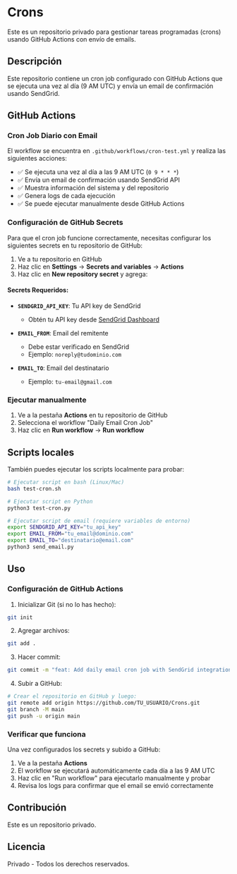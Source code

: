 # Crons

Este es un repositorio privado para gestionar tareas programadas (crons) usando GitHub Actions con envío de emails.

## Descripción

Este repositorio contiene un cron job configurado con GitHub Actions que se ejecuta una vez al día (9 AM UTC) y envía un email de confirmación usando SendGrid.

## GitHub Actions

### Cron Job Diario con Email

El workflow se encuentra en `.github/workflows/cron-test.yml` y realiza las siguientes acciones:

- ✅ Se ejecuta una vez al día a las 9 AM UTC (`0 9 * * *`)
- ✅ Envía un email de confirmación usando SendGrid API
- ✅ Muestra información del sistema y del repositorio
- ✅ Genera logs de cada ejecución
- ✅ Se puede ejecutar manualmente desde GitHub Actions

### Configuración de GitHub Secrets

Para que el cron job funcione correctamente, necesitas configurar los siguientes secrets en tu repositorio de GitHub:

1. Ve a tu repositorio en GitHub
2. Haz clic en **Settings** → **Secrets and variables** → **Actions**
3. Haz clic en **New repository secret** y agrega:

#### Secrets Requeridos:

- **`SENDGRID_API_KEY`**: Tu API key de SendGrid
  - Obtén tu API key desde [SendGrid Dashboard](https://app.sendgrid.com/settings/api_keys)
  
- **`EMAIL_FROM`**: Email del remitente
  - Debe estar verificado en SendGrid
  - Ejemplo: `noreply@tudominio.com`
  
- **`EMAIL_TO`**: Email del destinatario
  - Ejemplo: `tu-email@gmail.com`

### Ejecutar manualmente

1. Ve a la pestaña **Actions** en tu repositorio de GitHub
2. Selecciona el workflow "Daily Email Cron Job"
3. Haz clic en **Run workflow** → **Run workflow**

## Scripts locales

También puedes ejecutar los scripts localmente para probar:

```bash
# Ejecutar script en bash (Linux/Mac)
bash test-cron.sh

# Ejecutar script en Python
python3 test-cron.py

# Ejecutar script de email (requiere variables de entorno)
export SENDGRID_API_KEY="tu_api_key"
export EMAIL_FROM="tu_email@dominio.com"
export EMAIL_TO="destinatario@email.com"
python3 send_email.py
```

## Uso

### Configuración de GitHub Actions

1. Inicializar Git (si no lo has hecho):
```bash
git init
```

2. Agregar archivos:
```bash
git add .
```

3. Hacer commit:
```bash
git commit -m "feat: Add daily email cron job with SendGrid integration"
```

4. Subir a GitHub:
```bash
# Crear el repositorio en GitHub y luego:
git remote add origin https://github.com/TU_USUARIO/Crons.git
git branch -M main
git push -u origin main
```

### Verificar que funciona

Una vez configurados los secrets y subido a GitHub:
1. Ve a la pestaña **Actions**
2. El workflow se ejecutará automáticamente cada día a las 9 AM UTC
3. Haz clic en "Run workflow" para ejecutarlo manualmente y probar
4. Revisa los logs para confirmar que el email se envió correctamente

## Contribución

Este es un repositorio privado.

## Licencia

Privado - Todos los derechos reservados.
